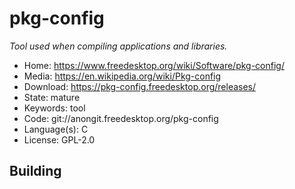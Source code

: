 # pkg-config

_Tool used when compiling applications and libraries._

- Home: https://www.freedesktop.org/wiki/Software/pkg-config/
- Media: https://en.wikipedia.org/wiki/Pkg-config
- Download: https://pkg-config.freedesktop.org/releases/
- State: mature
- Keywords: tool
- Code: git://anongit.freedesktop.org/pkg-config
- Language(s): C
- License: GPL-2.0

## Building
